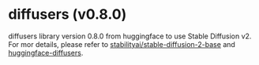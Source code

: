# diffusers (v0.8.0)

diffusers library version 0.8.0 from huggingface to use Stable Diffusion v2. For mor details, please refer to [stabilityai/stable-diffusion-2-base](https://huggingface.co/stabilityai/stable-diffusion-2-base) and [huggingface-diffusers](https://huggingface.co/docs/diffusers/index).